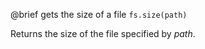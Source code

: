 

@brief gets the size of a file
`fs.size(path)`

Returns the size of the file specified by *path*.

